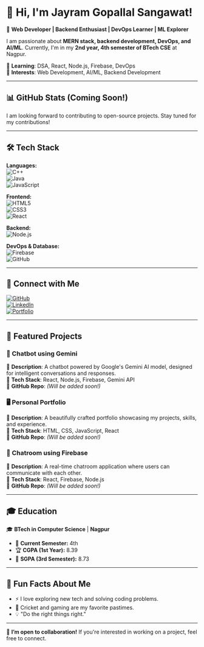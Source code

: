 # 👋 Hi, I'm Jayram Gopallal Sangawat!  
🚀 **Web Developer | Backend Enthusiast | DevOps Learner | ML Explorer**  

I am passionate about **MERN stack, backend development, DevOps, and AI/ML**. Currently, I'm in my **2nd year, 4th semester of BTech CSE** at Nagpur.  

🌱 **Learning**: DSA, React, Node.js, Firebase, DevOps  
🎯 **Interests**: Web Development, AI/ML, Backend Development  

---

## 📊 GitHub Stats (Coming Soon!)
I am looking forward to contributing to open-source projects. Stay tuned for my contributions!  

<!-- Uncomment this once you start contributing -->
<!-- ![GitHub Stats](https://github-readme-stats.vercel.app/api?username=jayramgit94&show_icons=true&theme=dark) -->
<!-- ![Top Languages](https://github-readme-stats.vercel.app/api/top-langs/?username=jayramgit94&layout=compact&theme=dark) -->
<!-- ![GitHub Streak](https://streak-stats.demolab.com/?user=jayramgit94&theme=dark) -->

---

## 🛠 Tech Stack  
**Languages:**  
![C++](https://img.shields.io/badge/-C++-00599C?style=flat&logo=cplusplus&logoColor=white)  
![Java](https://img.shields.io/badge/-Java-007396?style=flat&logo=java&logoColor=white)  
![JavaScript](https://img.shields.io/badge/-JavaScript-F7DF1E?style=flat&logo=javascript&logoColor=black)  

**Frontend:**  
![HTML5](https://img.shields.io/badge/-HTML5-E34F26?style=flat&logo=html5&logoColor=white)  
![CSS3](https://img.shields.io/badge/-CSS3-1572B6?style=flat&logo=css3)  
![React](https://img.shields.io/badge/-React-61DAFB?style=flat&logo=react&logoColor=black)  

**Backend:**  
![Node.js](https://img.shields.io/badge/-Node.js-339933?style=flat&logo=node.js&logoColor=white)  

**DevOps & Database:**  
![Firebase](https://img.shields.io/badge/-Firebase-FFCA28?style=flat&logo=firebase&logoColor=black)  
![GitHub](https://img.shields.io/badge/-GitHub-181717?style=flat&logo=github&logoColor=white)  

---

## 🔗 Connect with Me  
[![GitHub](https://img.shields.io/badge/-GitHub-black?style=flat&logo=github)](https://github.com/jayramgit94)  
[![LinkedIn](https://img.shields.io/badge/-LinkedIn-blue?style=flat&logo=linkedin)](https://www.linkedin.com/in/jayram-s-6b1865293/)  
[![Portfolio](https://img.shields.io/badge/-Portfolio-ff69b4?style=flat)](https://jayramgit94.github.io/portfolio/)  

---

## 📌 Featured Projects  
### 🤖 Chatbot using Gemini  
🔹 **Description**: A chatbot powered by Google's Gemini AI model, designed for intelligent conversations and responses.  
🔹 **Tech Stack**: React, Node.js, Firebase, Gemini API  
🔹 **GitHub Repo**: *(Will be added soon!)*  

### 🖥️ Personal Portfolio  
🔹 **Description**: A beautifully crafted portfolio showcasing my projects, skills, and experience.  
🔹 **Tech Stack**: HTML, CSS, JavaScript, React  
🔹 **GitHub Repo**: *(Will be added soon!)*  

### 💬 Chatroom using Firebase  
🔹 **Description**: A real-time chatroom application where users can communicate with each other.  
🔹 **Tech Stack**: React, Firebase, Node.js  
🔹 **GitHub Repo**: *(Will be added soon!)*  

---

## 🎓 Education  
🎓 **BTech in Computer Science** | **Nagpur**  
- 📌 **Current Semester:** 4th  
- 🏆 **CGPA (1st Year):** 8.39  
- 🎯 **SGPA (3rd Semester):** 8.73  

---

## 🎯 Fun Facts About Me  
- ⚡ I love exploring new tech and solving coding problems.  
- 🏏 Cricket and gaming are my favorite pastimes.  
- 💡 "Do the right things right."  

---

🚀 **I’m open to collaboration!** If you're interested in working on a project, feel free to connect.  
